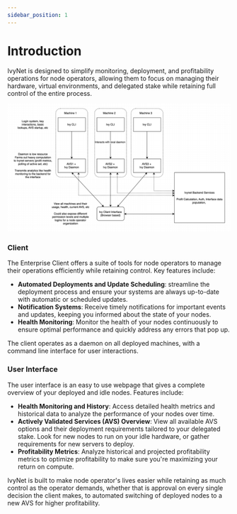 ```yaml
---
sidebar_position: 1
---
```


# Introduction

IvyNet is designed to simplify monitoring, deployment, and profitability operations for node operators, allowing them to focus on managing their hardware, virtual environments, and delegated stake while retaining full control of the entire process. 

<!-- **TODO: More formal diagram - placeholder** -->

![Docs Version Dropdown](./imgs/IvyNetPlatformOverciew.png)

### Client

The Enterprise Client offers a suite of tools for node operators to manage their operations efficiently while retaining control. Key features include:

* **Automated Deployments and Update Scheduling**: streamline the deployment process and ensure your systems are always up-to-date with automatic or scheduled updates. 
* **Notification Systems**: Receive timely notifications for important events and updates, keeping you informed about the state of your nodes.
* **Health Monitoring**: Monitor the health of your nodes continuously to ensure optimal performance and quickly address any errors that pop up.

The client operates as a daemon on all deployed machines, with a command line interface for user interactions. 

### User Interface

The user interface is an easy to use webpage that gives a complete overview of your deployed and idle nodes. Features include:

* **Health Monitoring and History**: Access detailed health metrics and historical data to analyze the performance of your nodes over time.
* **Actively Validated Services (AVS) Overview**: View all available AVS options and their deployment requirements tailored to your delegated stake. Look for new nodes to run on your idle hardware, or gather requirements for new servers to deploy.
* **Profitability Metrics**: Analyze historical and projected profitability metrics to optimize profitability to make sure you're maximizing your return on compute.

<!-- **TODO: Picture of mock interface?** -->

IvyNet is built to make node operator's lives easier while retaining as much control as the operator demands, whether that is approval on every single decision the client makes, to automated switching of deployed nodes to a new AVS for higher profitability. 